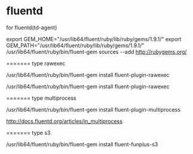 fluentd
=======

for fluentd(td-agent)

export GEM_HOME="/usr/lib64/fluent/ruby/lib/ruby/gems/1.9.1/"
export GEM_PATH="/usr/lib64/fluent/ruby/lib/ruby/gems/1.9.1/"
/usr/lib64/fluent/ruby/bin/fluent-gem sources --add http://rubygems.org/

=======
type rawexec

/usr/lib64/fluent/ruby/bin/fluent-gem install fluent-plugin-rawexec

/usr/lib64/fluent/ruby/bin/fluent-gem install fluent-plugin-rawexec


=======
type multiprocess

/usr/lib64/fluent/ruby/bin/fluent-gem install fluent-plugin-multiprocess

http://docs.fluentd.org/articles/in_multiprocess

=======
type s3

/usr/lib64/fluent/ruby/bin/fluent-gem install fluent-funplus-s3

